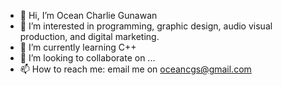 - 👋 Hi, I’m Ocean Charlie Gunawan
- 👀 I’m interested in programming, graphic design, audio visual production, and digital marketing.
- 🌱 I’m currently learning C++
- 💞️ I’m looking to collaborate on ...
- 📫 How to reach me: email me on oceancgs@gmail.com

<!---
OceanCharlie/OceanCharlie is a ✨ special ✨ repository because its `README.md` (this file) appears on your GitHub profile.
You can click the Preview link to take a look at your changes.
--->
